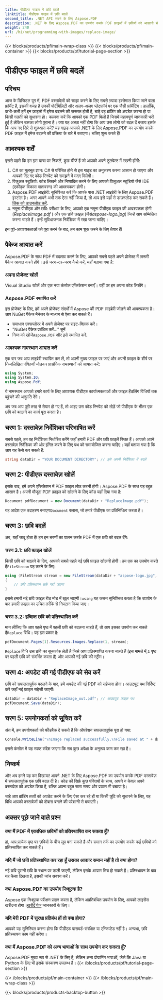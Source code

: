 ```yaml
---
title: पीडीएफ फाइल में छवि बदलें
linktitle: पीडीएफ फाइल में छवि बदलें
second_title: .NET API संदर्भ के लिए Aspose.PDF
description: .NET के लिए Aspose.PDF का उपयोग करके PDF फ़ाइलों में छवियों को आसानी से बदलें। चरण-दर-चरण निर्देशों के लिए इस गाइड का पालन करें और अपने PDF प्रबंधन कौशल को बढ़ाएँ।
weight: 240
url: /hi/net/programming-with-images/replace-image/
---
```


{{< blocks/products/pf/main-wrap-class >}}
{{< blocks/products/pf/main-container >}}
{{< blocks/products/pf/tutorial-page-section >}}

# पीडीएफ फाइल में छवि बदलें

## परिचय

आज के डिजिटल युग में, PDF दस्तावेज़ों को साझा करने के लिए सबसे ज़्यादा इस्तेमाल किया जाने वाला फ़ॉर्मेट है, इसकी वजह है उनकी पोर्टेबिलिटी और अलग-अलग प्लेटफ़ॉर्म पर एक जैसी फ़ॉर्मेटिंग। हालाँकि, कभी-कभी हमें इन फ़ाइलों में इमेज बदलने की ज़रूरत होती है, चाहे वह ब्रांडिंग को अपडेट करना हो या किसी गलती को सुधारना हो। कल्पना करें कि आपको एक PDF मिली है जिसमें महत्वपूर्ण जानकारी भरी हुई है लेकिन उसका लोगो पुराना है। क्या यह अच्छा नहीं होगा कि आप उस लोगो को बदल दें बजाय इसके कि आप नए सिरे से शुरुआत करें? यह गाइड आपको .NET के लिए Aspose.PDF का उपयोग करके PDF फ़ाइल में इमेज बदलने की प्रक्रिया के बारे में बताएगा। चलिए शुरू करते हैं!

## आवश्यक शर्तें

इससे पहले कि हम इस यात्रा पर निकलें, कुछ चीजें हैं जो आपको अपने टूलबेल्ट में रखनी होंगी:

1. C# का मूलभूत ज्ञान: C# से परिचित होने से इस गाइड का अनुसरण करना आसान हो जाएगा और आपको दिए गए कोड स्निपेट को समझने में मदद मिलेगी।
2. विज़ुअल स्टूडियो: कोड लिखने और निष्पादित करने के लिए आपको विज़ुअल स्टूडियो जैसे IDE (एकीकृत विकास वातावरण) की आवश्यकता होगी।
3.  Aspose.PDF लाइब्रेरी: सुनिश्चित करें कि आपके पास .NET लाइब्रेरी के लिए Aspose.PDF इंस्टॉल है। अगर आपने अभी तक ऐसा नहीं किया है, तो आप इसे यहाँ से डाउनलोड कर सकते हैं।[लिंक को डाउनलोड करें](https://releases.aspose.com/pdf/net/).
4. नमूना पीडीएफ और छवि: परीक्षण के लिए, आपको एक नमूना पीडीएफ फाइल की आवश्यकता होगी (*ReplaceImage.pdf* ) और एक छवि फ़ाइल (जैसे*aspose-logo.jpg*) जिन्हें आप सम्मिलित करना चाहते हैं। इन्हें सुविधाजनक निर्देशिका में रखा जाना चाहिए।

इन पूर्व-आवश्यकताओं को पूरा करने के बाद, हम काम शुरू करने के लिए तैयार हैं! 

## पैकेज आयात करें

Aspose.PDF के साथ PDF में बदलाव करने के लिए, आपको सबसे पहले अपने प्रोजेक्ट में ज़रूरी पैकेज आयात करने होंगे। इसे चरण-दर-चरण कैसे करें, यहाँ बताया गया है:

### अपना प्रोजेक्ट खोलें

Visual Studio खोलें और एक नया कंसोल एप्लिकेशन बनाएँ। यहीं पर हम अपना कोड लिखेंगे।

### Aspose.PDF स्थापित करें

इस प्रोजेक्ट के लिए, हमें अपने प्रोजेक्ट संदर्भों में Aspose की PDF लाइब्रेरी जोड़ने की आवश्यकता है। आप NuGet पैकेज मैनेजर के माध्यम से ऐसा कर सकते हैं। 

- समाधान एक्सप्लोरर में अपने प्रोजेक्ट पर राइट-क्लिक करें।
- "NuGet पैकेज प्रबंधित करें..." चुनें
-  निम्न को खोजें`Aspose.PDF` और इसे स्थापित करें.

### आवश्यक नामस्थान आयात करें 

एक बार जब आप लाइब्रेरी स्थापित कर लें, तो अपनी मुख्य फ़ाइल पर जाएं और अपनी फ़ाइल के शीर्ष पर निम्नलिखित पंक्तियाँ जोड़कर प्रासंगिक नामस्थानों को आयात करें:

```csharp
using System;
using System.IO;
using Aspose.Pdf;
```

ये नामस्थान आपको हमारे कार्य के लिए आवश्यक पीडीएफ कार्यात्मकताओं और फ़ाइल हैंडलिंग विधियों तक पहुंचने की अनुमति देंगे।

अब जब आप पूरी तरह से तैयार हो गए हैं, तो आइए उस कोड स्निपेट को तोड़ें जो पीडीएफ के भीतर एक छवि को बदलने का कार्य पूरा करता है। 

## चरण 1: दस्तावेज़ निर्देशिका परिभाषित करें

सबसे पहले, हम वह निर्देशिका निर्धारित करेंगे जहाँ हमारी PDF और छवि फ़ाइलें स्थित हैं। आपको अपने दस्तावेज़ निर्देशिका की ओर इंगित करने के लिए पथ को समायोजित करना चाहिए। यहाँ बताया गया है कि आप यह कैसे कर सकते हैं:

```csharp
string dataDir = "YOUR DOCUMENT DIRECTORY"; // इसे अपनी निर्देशिका में बदलें
```

## चरण 2: पीडीएफ दस्तावेज़ खोलें

इसके बाद, हमें अपने एप्लिकेशन में PDF फ़ाइल लोड करनी होगी। Aspose.PDF के साथ यह बहुत आसान है। अपनी मौजूदा PDF फ़ाइल को खोलने के लिए कोड यहाँ दिया गया है:

```csharp
Document pdfDocument = new Document(dataDir + "ReplaceImage.pdf");
```

 यह आदेश एक उदाहरण बनाएगा`Document` क्लास, जो हमारे पीडीएफ का प्रतिनिधित्व करता है।

## चरण 3: छवि बदलें

अब, यहाँ जादू होता है! हम इन चरणों का पालन करके PDF में एक छवि को बदल देंगे:

### चरण 3.1: छवि फ़ाइल खोलें

 किसी छवि को बदलने के लिए, आपको सबसे पहले नई छवि फ़ाइल खोलनी होगी। हम एक का उपयोग करते हैं`FileStream` यह करने के लिए:

```csharp
using (FileStream stream = new FileStream(dataDir + "aspose-logo.jpg", FileMode.Open))
{
    // छवि प्रतिस्थापन तर्क यहाँ जाएगा
}
```

 इससे हमारी नई छवि फ़ाइल रीड मोड में खुल जाएगी।`using` यह कथन सुनिश्चित करता है कि उपयोग के बाद हमारी फ़ाइल का उचित तरीके से निपटान किया जाए।

### चरण 3.2: इच्छित छवि को प्रतिस्थापित करें

 मान लीजिए कि आप पहले पृष्ठ में पहली छवि को बदलना चाहते हैं, तो आप इसका उपयोग कर सकते हैं`Replace` विधि। यह इस प्रकार है:

```csharp
pdfDocument.Pages[1].Resources.Images.Replace(1, stream);
```

`Replace` विधि उस छवि का सूचकांक लेती है जिसे आप प्रतिस्थापित करना चाहते हैं (इस मामले में,`1` पृष्ठ पर पहली छवि को संदर्भित करता है) और आपकी नई छवि की स्ट्रीम।

## चरण 4: अपडेट की गई पीडीएफ को सेव करें

छवि को सफलतापूर्वक बदलने के बाद, हमें अपडेट की गई PDF को सहेजना होगा। आउटपुट पथ निर्दिष्ट करें जहाँ नई फ़ाइल सहेजी जाएगी:

```csharp
dataDir = dataDir + "ReplaceImage_out.pdf"; // आउटपुट फ़ाइल पथ
pdfDocument.Save(dataDir);
```

## चरण 5: उपयोगकर्ता को सूचित करें

अंत में, हम उपयोगकर्ता को फीडबैक दे सकते हैं कि ऑपरेशन सफलतापूर्वक पूरा हो गया:

```csharp
Console.WriteLine("\nImage replaced successfully.\nFile saved at " + dataDir);
```

इससे कंसोल में यह स्पष्ट संदेश जाएगा कि सब कुछ अपेक्षा के अनुरूप काम कर रहा है।

## निष्कर्ष

और अब हमने यह कर दिखाया! आपने .NET के लिए Aspose.PDF का उपयोग करके PDF दस्तावेज़ में सफलतापूर्वक एक छवि बदल दी है। कोड की सिर्फ़ कुछ पंक्तियों के साथ, आपने न केवल अपने दस्तावेज़ को अपडेट किया है, बल्कि अपना बहुत सारा समय और प्रयास भी बचाया है। 

चाहे आप ब्रांडिंग तत्वों को अपडेट करने के लिए ऐसा कर रहे हों या किसी त्रुटि को सुधारने के लिए, यह विधि आपको दस्तावेजों को दोबारा बनाने की परेशानी से बचाएगी।

## अक्सर पूछे जाने वाले प्रश्न

### क्या मैं PDF में एकाधिक छवियों को प्रतिस्थापित कर सकता हूँ?
हां, आप प्रत्येक पृष्ठ पर छवियों के बीच लूप बना सकते हैं और समान तर्क का उपयोग करके कई छवियों को प्रतिस्थापित कर सकते हैं।

### यदि मैं जो छवि प्रतिस्थापित कर रहा हूँ उसका आकार समान नहीं है तो क्या होगा?
नई छवि पुरानी छवि के स्थान पर डाली जाएगी, लेकिन इसके आयाम भिन्न हो सकते हैं। प्रतिस्थापन के बाद यह कैसा दिखता है, इसकी जांच अवश्य करें।

### क्या Aspose.PDF का उपयोग निःशुल्क है?
 Aspose एक निःशुल्क परीक्षण प्रदान करता है, लेकिन अप्रतिबंधित उपयोग के लिए, आपको लाइसेंस खरीदना होगा।[खरीदें पेज](https://purchase.aspose.com/buy) जानकारी के लिए।

### यदि मेरी PDF में सुरक्षा प्रतिबंध हों तो क्या होगा?
आपको यह सुनिश्चित करना होगा कि पीडीएफ पासवर्ड-संरक्षित या एन्क्रिप्टेड नहीं है। अन्यथा, छवि प्रतिस्थापन काम नहीं करेगा।

### क्या मैं Aspose.PDF को अन्य भाषाओं के साथ उपयोग कर सकता हूँ?
Aspose.PDF मुख्य रूप से .NET के लिए है, लेकिन अन्य प्रोग्रामिंग भाषाओं, जैसे कि Java या Python के लिए भी इसके संस्करण उपलब्ध हैं।
{{< /blocks/products/pf/tutorial-page-section >}}

{{< /blocks/products/pf/main-container >}}
{{< /blocks/products/pf/main-wrap-class >}}

{{< blocks/products/products-backtop-button >}}
